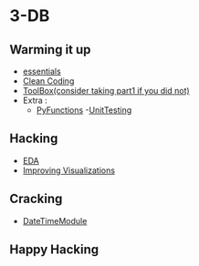 # 3-DB
## Warming it up 
- [essentials](https://www.datacamp.com/courses/data-types-for-data-science-in-python "first")
- [Clean Coding](https://www.datacamp.com/courses/writing-efficient-python-code "Clean Coding")
- [ToolBox(consider taking part1 if you did not) ](https://www.datacamp.com/courses/python-data-science-toolbox-part-2 "ToolBox(consider taking part1 if you did not) ")
- Extra :
	- [PyFunctions](https://www.datacamp.com/courses/writing-functions-in-python "PyFunctions")
	-[UnitTesting](https://www.datacamp.com/courses/unit-testing-for-data-science-in-python "UnitTesting")

## Hacking 
- [EDA](https://www.datacamp.com/courses/exploratory-data-analysis-in-python "EDA")
- [Improving Visualizations](https://www.datacamp.com/courses/improving-your-data-visualizations-in-python "Improving Visualizations")

## Cracking
- [DateTimeModule](https://app.datacamp.com/learn/courses/working-with-dates-and-times-in-python "DateTimeModule")

## Happy Hacking 
